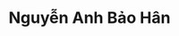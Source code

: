 ---
title: Nguyễn Anh Bảo Hân
layout: hosohocsinh
birthday: '2003-12-11'
categories: hoso
fbcomments: true
tc: active
hs: active
avatar: baohan.jpg
permalink: /hoso/baohan.html
phone: 0886026859
address: Phủ Lý - Hà Nam
shortname: 1m49
facebook: profile.php?id=100026766159088
instagram: _bao.hann
---